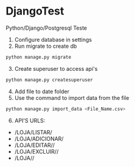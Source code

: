 # DjangoTest
 Python/Django/Postgresql Teste
 
1. Configure database in settings
2. Run migrate to create db
```sh
python manage.py migrate
```
3. Create superuser to access api's
```sh
python manage.py createsuperuser
```
4. Add file to date folder
5. Use the command to import data from the file
```sh
python manage.py import_data <File_Name.csv>
```
6. API'S URLS:

 * /LOJA/LISTAR/
 * /LOJA/ADICIONAR/
 * /LOJA/EDITAR/<PK>/
 * /LOJA/EXCLUIR/<PK>/
 * /LOJA/<PK>/
